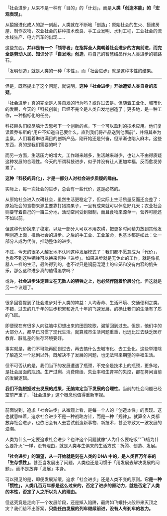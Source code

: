 「社会进步」从来不是一种有「目的」的「计划」，而是**人类「创造本能」的「宏观表现」**。

从猿猴进化成人的那一刻起，人类就在不断地「创造」：原始社会的生火、搭建房屋、制作衣物，农业社会的耕种技术改良、手工业发明、水利工程，工业社会的流水线生产、电力汽车的出现……

这些东西，**并非是有一个「领导者」在指挥全人类朝着社会进步的方向前进，而完全是劳动人民、知识分子「自发地」创造**，将自己的智慧结晶作为人类进步的铺路石。

「发明创造」就是人类的一种「本性」，而「社会进步」就是这种本性的结果。

---

但是，既然提出了这个问题，就说明，**这种「社会进步」开始遭受人类自身的质疑**。

「社会进步」真的完全是人类自发的行为吗？或许过去是。但随着工业化、城市化的发展，今天的「科技创新」已经不完全是人类自发地创造了；更多地，是一种工作，一种指标化的任务。

科技巨头们绞尽脑汁去思考下一个创新的点，下一个可以盈利的技术应用。他们复读着乔布斯的“用户不知道自己要什么，直到我们将产品送到他面前”，并将其奉为圭臬。人们看着琳琅满目的创新产品，刚开始还是兴奋，但渐渐也陷入麻木。这些东西，真的是我们需要的吗？

而另一方面，生活压力的增大，工作越来越多，生活越来越少，也让人不由得质疑这种发展的合理性。今天的所谓科技进步，似乎并没有让人更加幸福，反而愈发劳累了。

**这种「科技的异化」，才是一部分人对社会进步质疑的缘由。**

实际上，每一次社会的进步，总会有一些代价，这是必然的。

从原始社会进入农耕社会，虽然生活更稳定了，但实际上生活质量反而还变差了：原始社会的食物来源主要靠打猎摘果子，一旦有成果就可以休息好几天；农业社会则要守着自己的一亩三分地，活动空间受到限制，而且食物来源单一，营养可能还不如以前。

但这种代价换来了稳定，以及一部分人可以不用农耕，把更多时间精力放到其他发明创造上面，推动社会的进步。之后的手工业、工业革命，也基本都是如此：让一部分人成为代价，推动整体的进步。

不过，今天的很多人越发地不认同这种发展模式了：我们都不愿意成为「代价」，也看不到这种牺牲可以换来何种「进步」。如果进步就是无休止的工作，就是像机器人一样的生活，最终得到的，也不过只是钢筋混泥土的牢笼和没有内容的奶头乐，那么这种进步真的值得追求吗？

或许，**社会进步注定建立在无数人的牺牲之上，也必然伴随着阶层分化**。但这就是另一个议题了。

---

很多回答提到了社会进步对于人类的裨益：人均寿命、生活环境、交通便利之类。不错，过去的几千年的进步积累和近几十年的飞速发展，的确让我们的生活有了质的飞跃。

即便现在有很多人向往脑中幻想出来的田园牧歌，渴望回到过去。但是，他们中的大部分人，都早已习惯了现代生活。就算城市生活问题重重，也远比过去缺乏医疗教育、脏乱差的生存环境要好。

事实就是，我们不可能再回到过去，再去搞什么去城市化、去工业化。这些举措除了酿造又一个悲剧以外，既解决不了发展的问题，也无法带来期望的幸福生活。

但不可否认的是，我们当下的发展遭遇了瓶颈，不完全是技术上的瓶颈，更多地，是社会层面的瓶颈。生产过剩、消费降级、失业率和生育率的失控，都在拷问当前的发展逻辑。

**我们不能根据过去发展的成果，无脑肯定当下发展的合理性**。当前的社会问题已经空前严重了，「社会进步」这个概念也值得重新审视。

---

前面说到，追求「社会进步」从微观上看，是每一个人的「创造本性」的表现。这也就意味着，追求社会进步不是一种战略方针，而是一种「规律」。就算全人类都放弃社会进步，也依旧会有人去尝试创造新事物、新技术，甚至导致又一波发展的浪潮。

人类为什么一定要追求社会进步？也许这个问题就像“人为什么要吃饭”“飞蛾为什么要扑火”一样，没有理由，就是人类与生俱来的生活方式：折腾、创造、发展。

**「社会进步」的渴望，从一开始就是刻在人类的 DNA 中的，是人类百万年来的「生存惯性」**。甚至当发展出了问题，人类也还是习惯于「用发展去解决发展的问题」，而不是放弃「发展」本身。

可以预见的是，即便发展渐缓，追求「社会进步」还是人类不变的原则。**它是一种「惯性」，人类几百万年都是这么过来的，否定了进步的原动力，就是否定了人类的本性，否定了人之所以为人的理由。**

但这究竟是走向下一个发展阶段，还是掉入陷阱，最终如飞蛾扑火般带来灭顶之灾？我们给不出答案，**只能任由发展的列车继续前进，没有人有刹车的权力。**